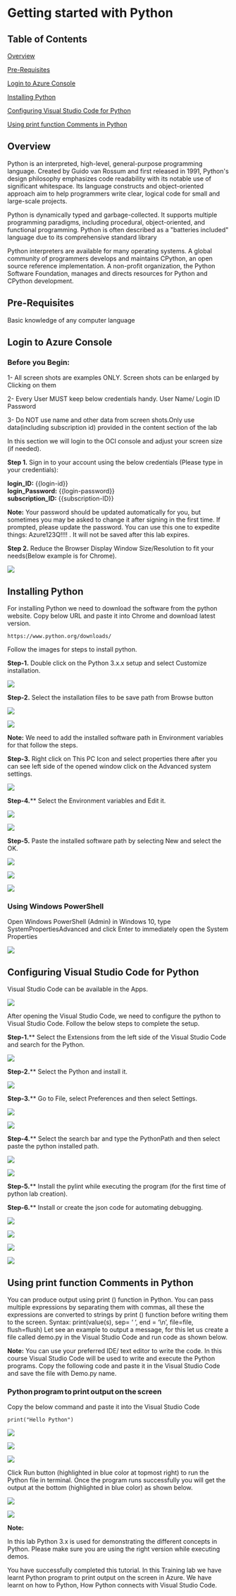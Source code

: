 # Getting started with Python

## Table of Contents

[Overview](#overview)

[Pre-Requisites](#pre-requisites)

[Login to Azure Console](#login-to-azure-console)

[Installing Python](#Installing-Python)

[Configuring Visual Studio Code for Python](#Configuring-Visual-Studio-Code-for-Python)

[Using print function Comments in Python](#Using-print-function-Comments-in-Python)



## Overview

Python is an interpreted, high-level, general-purpose programming language. Created by Guido van Rossum and first released in 1991, Python's design philosophy emphasizes code readability with its notable use of significant whitespace. Its language constructs and object-oriented approach aim to help programmers write clear, logical code for small and large-scale projects.

Python is dynamically typed and garbage-collected. It supports multiple programming paradigms, including procedural, object-oriented, and functional programming. Python is often described as a "batteries included" language due to its comprehensive standard library

Python interpreters are available for many operating systems. A global community of programmers develops and maintains CPython, an open source reference implementation. A non-profit organization, the Python Software Foundation, manages and directs resources for Python and CPython development.

## Pre-Requisites

 Basic knowledge of any computer language

## Login to Azure Console

### Before you Begin:

1- All screen shots are examples ONLY. Screen shots can be enlarged by Clicking on them

2- Every User MUST keep below credentials handy.
User Name/ Login ID
Password

3- Do NOT use name and other data from screen shots.Only use  data(including subscription id) provided in the content section of the lab

In this section we will login to the OCI console and adjust your screen size (if needed).

**Step 1.** Sign in to your account using the below credentials 
            (Please type in your credentials):

 **login_ID:** {{login-id}} <br>
 **login_Password:** {{login-password}}<br>
 **subscription_ID:** {{subscription-ID}} <br>

**Note:** Your password should be updated automatically for you, but sometimes you may be asked to change it after signing in the first time. If prompted, please update the password. You can use this one to expedite things: Azure123Q!!!! . It will not be saved after this lab expires.

**Step 2.** Reduce the Browser Display Window Size/Resolution to fit your needs(Below example is for Chrome). 

![](https://qloudableassets.blob.core.windows.net/devops/OCI/advanced-ansible-playbooks/images/2.jpg?st=2019-09-06T10%3A31%3A31Z&se=2022-09-07T10%3A31%3A00Z&sp=rl&sv=2018-03-28&sr=c&sig=fwljWymO6LKz5xubtKh3mAsK3r858hNP%2Bl6%2FtadP4MM%3D)

## Installing Python

For installing Python we need to download the software from the python website. Copy below URL and paste it into Chrome and download latest version.

```https://www.python.org/downloads/```

Follow the images for steps to install python.

**Step-1.** Double click on the Python 3.x.x setup and select Customize installation.
 
![](https://raw.githubusercontent.com/testlabs1/python_labs/master/Pythonlabs_Images/Getting%20started%20with%20Python/Install-1.png)

**Step-2.** Select the installation files to be save path from Browse button

![](https://raw.githubusercontent.com/testlabs1/python_labs/master/Pythonlabs_Images/Getting%20started%20with%20Python/Install-2.png)

![](https://raw.githubusercontent.com/testlabs1/python_labs/master/Pythonlabs_Images/Getting%20started%20with%20Python/Install-3.png)

 
**Note:** We need to add the installed software path in Environment variables for that follow the steps.

**Step-3.** Right click on This PC Icon and select properties there after you can see left side of the opened window click on the Advanced system settings.

![](https://raw.githubusercontent.com/testlabs1/python_labs/master/Pythonlabs_Images/Getting%20started%20with%20Python/Install-4.png)

**Step-4.**** Select the Environment variables and Edit it.

![](https://raw.githubusercontent.com/testlabs1/python_labs/master/Pythonlabs_Images/Getting%20started%20with%20Python/Install-5.png)
 
![](https://raw.githubusercontent.com/testlabs1/python_labs/master/Pythonlabs_Images/Getting%20started%20with%20Python/Install-6.png)

**Step-5.** Paste the installed software path by selecting New and select the OK.
   
![](https://raw.githubusercontent.com/testlabs1/python_labs/master/Pythonlabs_Images/Getting%20started%20with%20Python/Install-7.png)

![](https://raw.githubusercontent.com/testlabs1/python_labs/master/Pythonlabs_Images/Getting%20started%20with%20Python/Install-8.png)

![](https://raw.githubusercontent.com/testlabs1/python_labs/master/Pythonlabs_Images/Getting%20started%20with%20Python/Install-9.png)

### Using Windows PowerShell 

Open Windows PowerShell (Admin) in Windows 10, type SystemPropertiesAdvanced and click Enter to immediately open the System Properties

![](https://raw.githubusercontent.com/testlabs1/python_labs/master/Pythonlabs_Images/Getting%20started%20with%20Python/Install-10.png)

## Configuring Visual Studio Code for Python

Visual Studio Code can be available in the Apps. 

![](https://raw.githubusercontent.com/testlabs1/python_labs/master/Pythonlabs_Images/Getting%20started%20with%20Python/VSC.png)

After opening the Visual Studio Code, we need to configure the python to Visual Studio Code. Follow the below steps to complete the setup.

**Step-1.**** Select the Extensions from the left side of the Visual Studio Code and search for the Python.
 
![](https://raw.githubusercontent.com/testlabs1/python_labs/master/Pythonlabs_Images/Getting%20started%20with%20Python/VSC-2.png)

**Step-2.**** Select the Python and install it.

![](https://raw.githubusercontent.com/testlabs1/python_labs/master/Pythonlabs_Images/Getting%20started%20with%20Python/VSC-3.png)

**Step-3.**** Go to File, select Preferences and then select Settings.

![](https://raw.githubusercontent.com/testlabs1/python_labs/master/Pythonlabs_Images/Getting%20started%20with%20Python/VSC-4.png)

![](https://raw.githubusercontent.com/testlabs1/python_labs/master/Pythonlabs_Images/Getting%20started%20with%20Python/VSC-5.png)

**Step-4.**** Select the search bar and type the PythonPath and then select paste the python installed path.

![](https://raw.githubusercontent.com/testlabs1/python_labs/master/Pythonlabs_Images/Getting%20started%20with%20Python/VSC-6.png)

![](https://raw.githubusercontent.com/testlabs1/python_labs/master/Pythonlabs_Images/Getting%20started%20with%20Python/VSC-7.png)

**Step-5.**** Install the pylint while executing the program (for the first time of python lab creation).


**Step-6.**** Install or create the json code for automating debugging.

![](https://raw.githubusercontent.com/testlabs1/python_labs/master/Pythonlabs_Images/Getting%20started%20with%20Python/VSC-12.png)

![](https://raw.githubusercontent.com/testlabs1/python_labs/master/Pythonlabs_Images/Getting%20started%20with%20Python/VSC-13.png)

![](https://raw.githubusercontent.com/testlabs1/python_labs/master/Pythonlabs_Images/Getting%20started%20with%20Python/VSC-14.png)

![](https://raw.githubusercontent.com/testlabs1/python_labs/master/Pythonlabs_Images/Getting%20started%20with%20Python/VSC-15.png)

## Using print function Comments in Python

You can produce output using print () function in Python. You can pass multiple expressions by separating them with commas, all these the expressions are converted to strings by print () function before writing them to the screen. 
Syntax: print(value(s), sep= ‘ ‘, end = ‘\n’, file=file, flush=flush) 
Let see an example to output a message, for this let us create a file called demo.py in the Visual Studio Code and run code as shown below. 

**Note:** You can use your preferred IDE/ text editor to write the code. In this course Visual Studio Code will be used to write and execute the Python programs. 
Copy the following code and paste it in the Visual Studio Code and save the file with Demo.py name. 

### Python program to print output on the screen 

Copy the below command and paste it into the Visual Studio Code

```print("Hello Python")```

![](https://raw.githubusercontent.com/testlabs1/python_labs/master/Pythonlabs_Images/Getting%20started%20with%20Python/VSC-8.png)

![](https://raw.githubusercontent.com/testlabs1/python_labs/master/Pythonlabs_Images/Getting%20started%20with%20Python/VSC-10.png)

![](https://raw.githubusercontent.com/testlabs1/python_labs/master/Pythonlabs_Images/Getting%20started%20with%20Python/VSC-11.png)

Click Run button (highlighted in blue color at topmost right) to run the Python file in terminal. Once the program runs successfully you will get the output at the bottom (highlighted in blue color) as shown below. 

![](https://raw.githubusercontent.com/testlabs1/python_labs/master/Pythonlabs_Images/Getting%20started%20with%20Python/VSC-12.png)

![](https://raw.githubusercontent.com/testlabs1/python_labs/master/Pythonlabs_Images/Getting%20started%20with%20Python/VSC-15.png)
 
**Note:**<br>

In this lab Python 3.x is used for demonstrating the different concepts in Python. Please make sure you are using the right version while executing demos. 

You have successfully completed this tutorial. In this Training lab we have learnt Python program to print output on the screen in Azure. We have learnt on how to Python, How Python connects with Visual Studio Code.